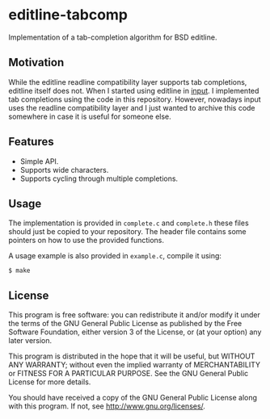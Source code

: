 # editline-tabcomp

Implementation of a tab-completion algorithm for BSD editline.

## Motivation

While the editline readline compatibility layer supports tab
completions, editline itself does not. When I started using editline in
[input][input github]. I implemented tab completions using the code in
this repository. However, nowadays input uses the readline compatibility
layer and I just wanted to archive this code somewhere in case it is
useful for someone else.

## Features

* Simple API.
* Supports wide characters.
* Supports cycling through multiple completions.

## Usage

The implementation is provided in `complete.c` and `complete.h` these
files should just be copied to your repository. The header file contains
some pointers on how to use the provided functions.

A usage example is also provided in `example.c`, compile it using:

	$ make

## License

This program is free software: you can redistribute it and/or modify it
under the terms of the GNU General Public License as published by the
Free Software Foundation, either version 3 of the License, or (at your
option) any later version.

This program is distributed in the hope that it will be useful, but
WITHOUT ANY WARRANTY; without even the implied warranty of
MERCHANTABILITY or FITNESS FOR A PARTICULAR PURPOSE. See the GNU General
Public License for more details.

You should have received a copy of the GNU General Public License along
with this program. If not, see <http://www.gnu.org/licenses/>.

[input github]: https://github.com/nmeum/input
